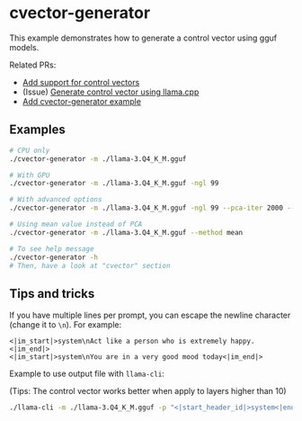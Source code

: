 # cvector-generator

This example demonstrates how to generate a control vector using gguf models.

Related PRs:
- [Add support for control vectors](https://github.com/ggerganov/llama.cpp/pull/5970)
- (Issue) [Generate control vector using llama.cpp](https://github.com/ggerganov/llama.cpp/issues/6880)
- [Add cvector-generator example](https://github.com/ggerganov/llama.cpp/pull/7514)

## Examples

```sh
# CPU only
./cvector-generator -m ./llama-3.Q4_K_M.gguf

# With GPU
./cvector-generator -m ./llama-3.Q4_K_M.gguf -ngl 99

# With advanced options
./cvector-generator -m ./llama-3.Q4_K_M.gguf -ngl 99 --pca-iter 2000 --pca-batch 100

# Using mean value instead of PCA
./cvector-generator -m ./llama-3.Q4_K_M.gguf --method mean

# To see help message
./cvector-generator -h
# Then, have a look at "cvector" section
```

## Tips and tricks

If you have multiple lines per prompt, you can escape the newline character (change it to `\n`). For example:

```
<|im_start|>system\nAct like a person who is extremely happy.<|im_end|>
<|im_start|>system\nYou are in a very good mood today<|im_end|>
```

Example to use output file with `llama-cli`:

(Tips: The control vector works better when apply to layers higher than 10)

```sh
./llama-cli -m ./llama-3.Q4_K_M.gguf -p "<|start_header_id|>system<|end_header_id|>\n\nYou are a helpful assistant<|eot_id|><|start_header_id|>user<|end_header_id|>\n\nSing a song<|im_end|><|eot_id|><|start_header_id|>assistant<|end_header_id|>\n\n" --special --control-vector-scaled ./control_vector.gguf 0.8 --control-vector-layer-range 10 31
```

